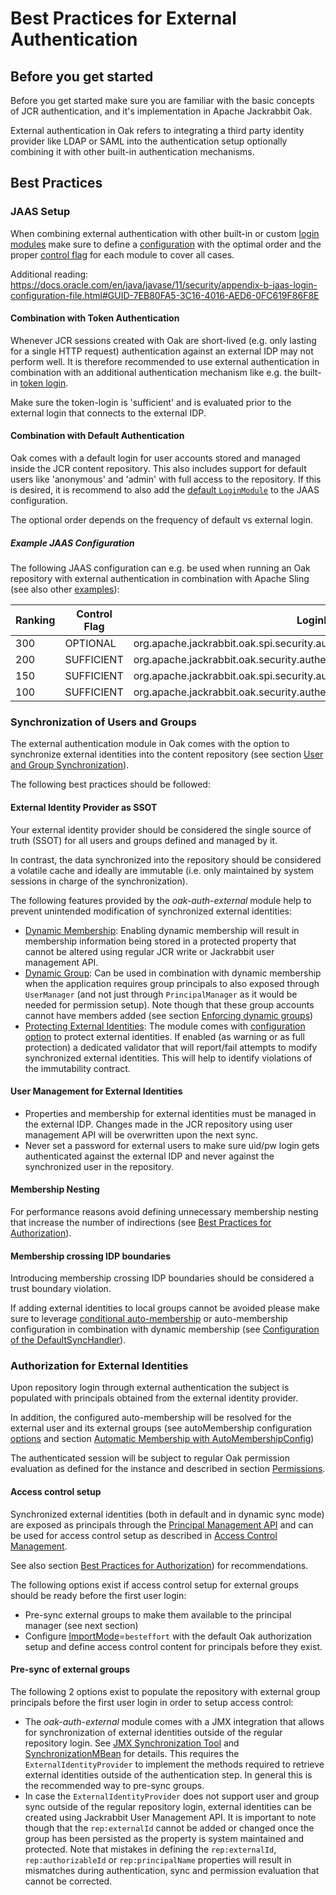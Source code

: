 <!--
   Licensed to the Apache Software Foundation (ASF) under one or more
   contributor license agreements.  See the NOTICE file distributed with
   this work for additional information regarding copyright ownership.
   The ASF licenses this file to You under the Apache License, Version 2.0
   (the "License"); you may not use this file except in compliance with
   the License.  You may obtain a copy of the License at

       http://www.apache.org/licenses/LICENSE-2.0

   Unless required by applicable law or agreed to in writing, software
   distributed under the License is distributed on an "AS IS" BASIS,
   WITHOUT WARRANTIES OR CONDITIONS OF ANY KIND, either express or implied.
   See the License for the specific language governing permissions and
   limitations under the License.
-->

# Best Practices for External Authentication

<!-- MACRO{toc} -->

## Before you get started

Before you get started make sure you are familiar with the basic concepts of JCR authentication, and it's implementation 
in Apache Jackrabbit Oak.

External authentication in Oak refers to integrating a third party identity provider like LDAP or SAML into the 
authentication setup optionally combining it with other built-in authentication mechanisms.

## Best Practices 

### JAAS Setup

When combining external authentication with other built-in or custom 
[login modules](https://docs.oracle.com/en/java/javase/11/docs/api/java.base/javax/security/auth/spi/LoginModule.html) 
make sure to define a 
[configuration](https://docs.oracle.com/en/java/javase/11/docs/api/java.base/javax/security/auth/login/Configuration.html) 
with the optimal order and the proper [control flag](https://docs.oracle.com/en/java/javase/11/docs/api/java.base/javax/security/auth/login/AppConfigurationEntry.LoginModuleControlFlag.html) 
for each module to cover all cases.

Additional reading: https://docs.oracle.com/en/java/javase/11/security/appendix-b-jaas-login-configuration-file.html#GUID-7EB80FA5-3C16-4016-AED6-0FC619F86F8E

#### Combination with Token Authentication

Whenever JCR sessions created with Oak are short-lived (e.g. only lasting for a single HTTP request) authentication 
against an external IDP may not perform well. It is therefore recommended to use external authentication in combination 
with an additional authentication mechanism like e.g. the built-in [token login](../tokenmanagement.html).

Make sure the token-login is 'sufficient' and is evaluated prior to the external login that connects to the external IDP.

#### Combination with Default Authentication

Oak comes with a default login for user accounts stored and managed inside the JCR content repository. This also includes 
support for default users like 'anonymous' and 'admin' with full access to the repository. If this is 
desired, it is recommend to also add the [default `LoginModule`](../default.html#uid_pw) to the JAAS configuration.

The optional order depends on the frequency of default vs external login.

##### Example JAAS Configuration

The following JAAS configuration can e.g. be used when running an Oak repository with external authentication 
in combination with Apache Sling (see also other [examples](externallogin_examples.html)):

| Ranking | Control Flag | LoginModule Class Name |
|---------|--------------|------------------------|
| 300     | OPTIONAL     | org.apache.jackrabbit.oak.spi.security.authentication.GuestLoginModule |
| 200     | SUFFICIENT   | org.apache.jackrabbit.oak.security.authentication.token.TokenLoginModule | 
| 150     | SUFFICIENT   | org.apache.jackrabbit.oak.spi.security.authentication.external.impl.ExternalLoginModuleFactory |
| 100     | SUFFICIENT   | org.apache.jackrabbit.oak.security.authentication.user.LoginModuleImpl |

### Synchronization of Users and Groups

The external authentication module in Oak comes with the option to synchronize external identities into the content 
repository (see section [User and Group Synchronization](../usersync.html)).

The following best practices should be followed:

#### External Identity Provider as SSOT

Your external identity provider should be considered the single source of truth (SSOT) for all users and groups defined 
and managed by it. 

In contrast, the data synchronized into the repository should be considered a volatile cache and ideally 
are immutable (i.e. only maintained by system sessions in charge of the synchronization). 

The following features provided by the _oak-auth-external_ module help to prevent unintended modification of synchronized 
external identities:

- [Dynamic Membership](defaultusersync.html#dynamic_membership): Enabling dynamic membership will result in membership information being stored in 
a protected property that cannot be altered using regular JCR write or Jackrabbit user management API. 
- [Dynamic Group](defaultusersync.html#dynamic_groups): Can be used in combination with dynamic membership when the application requires group principals 
to also exposed through `UserManager` (and not just through `PrincipalManager` as it would be needed for permission setup).
Note though that these group accounts cannot have members added (see section [Enforcing dynamic groups](defaultusersync.html#enforcing_dynamic_groups))
- [Protecting External Identities](defaultusersync.html#protect_external_identities): The module comes with [configuration 
 option](defaultusersync.html#configuration_principals) to protect external identities. If enabled (as warning or as full 
 protection) a dedicated validator that will report/fail attempts to modify synchronized external identities. This will 
 help to identify violations of the immutability contract.
 
#### User Management for External Identities

- Properties and membership for external identities must be managed in the external IDP. Changes made in the JCR repository 
using user management API will be overwritten upon the next sync.
- Never set a password for external users to make sure uid/pw login gets authenticated against the external IDP and never 
against the synchronized user in the repository.

#### Membership Nesting

For performance reasons avoid defining unnecessary membership nesting that increase the number of indirections (see 
[Best Practices for Authorization](../../authorization/bestpractices.html)).

#### Membership crossing IDP boundaries

Introducing membership crossing IDP boundaries should be considered a trust boundary violation.

If adding external identities to local groups cannot be avoided please make sure to leverage 
[conditional auto-membership](defaultusersync.html#configuration_automembership) 
or auto-membership configuration in combination with dynamic membership (see 
[Configuration of the DefaultSyncHandler](defaultusersync.html#configuration_sync_handler)).

### Authorization for External Identities

Upon repository login through external authentication the subject is populated with principals obtained from the 
external identity provider. 

In addition, the configured auto-membership will be resolved for the external user and its external groups (see 
autoMembership configuration [options](defaultusersync.html#configuration_sync_handler) and section [Automatic Membership with AutoMembershipConfig](defaultusersync.html#configuration_automembership))

The authenticated session will be subject to regular Oak permission evaluation as defined for the instance and 
described in section [Permissions](../../permission.html). 

#### Access control setup

Synchronized external identities (both in default and in dynamic sync mode) are exposed as principals through the 
[Principal Management API](../../principal.html) and can be used for access control setup as described 
in [Access Control Management](../../accesscontrol.html).

See also section [Best Practices for Authorization](../../authorization/bestpractices.html)) for recommendations.

The following options exist if access control setup for external groups should be ready before the first user login:

- Pre-sync external groups to make them available to the principal manager (see next section)
- Configure [ImportMode](../../accesscontrol/default.html#configuration)=`besteffort` with the default Oak 
  authorization setup and define access control content for principals before they exist.
  
#### Pre-sync of external groups

The following 2 options exist to populate the repository with external group principals before the first user login in 
order to setup access control:

- The _oak-auth-external_ module comes with a JMX integration that allows for synchronization of external identities outside 
of the regular repository login. See [JMX Synchronization Tool](../usersync.html#jmx-synchronization-tool) and
[SynchronizationMBean](https://jackrabbit.apache.org/oak/docs/apidocs/org/apache/jackrabbit/oak/spi/security/authentication/external/impl/jmx/SynchronizationMBean.html) 
for details. This requires the `ExternalIdentityProvider` to implement the methods required to retrieve external 
identities outside of the authentication step. In general this is the recommended way to pre-sync groups.
- In case the `ExternalIdentityProvider` does not support user and group sync outside of the regular 
repository login, external identities can be created using Jackrabbit User Management API. It is important to note though
that the `rep:externalId` cannot be added or changed once the group has been persisted as the property is system maintained 
and protected. Note that mistakes in defining the `rep:externalId`, `rep:authorizableId` or `rep:principalName` properties 
will result in mismatches during authentication, sync and permission evaluation that cannot be corrected.

